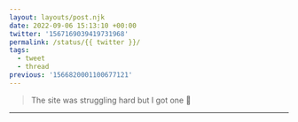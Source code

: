 ```yaml
---
layout: layouts/post.njk
date: 2022-09-06 15:13:10 +00:00
twitter: '1567169039419731968'
permalink: /status/{{ twitter }}/
tags: 
  - tweet
  - thread
previous: '1566820001100677121'
---
```


> The site was struggling hard but I got one 🤩

---
